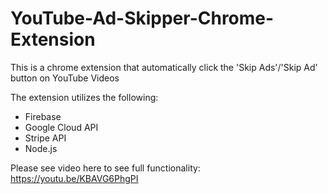# YouTube-Ad-Skipper-Chrome-Extension

This is a chrome extension that automatically click the 'Skip Ads'/'Skip Ad' button on YouTube Videos

The extension utilizes the following:
- Firebase
- Google Cloud API
- Stripe API
- Node.js

Please see video here to see full functionality: https://youtu.be/KBAVG6PhgPI
